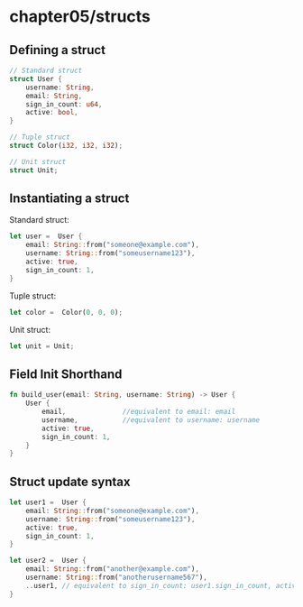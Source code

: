 # chapter05/structs

## Defining a struct

```rust
// Standard struct
struct User {
    username: String,
    email: String,
    sign_in_count: u64,
    active: bool,
}

// Tuple struct
struct Color(i32, i32, i32);

// Unit struct
struct Unit;
```

## Instantiating a struct

Standard struct:

```rust
let user =  User {
    email: String::from("someone@example.com"),
    username: String::from("someusername123"),
    active: true,
    sign_in_count: 1,
}
```

Tuple struct:

```rust
let color =  Color(0, 0, 0);
```

Unit struct:

```rust
let unit = Unit;
```

## Field Init Shorthand

```rust
fn build_user(email: String, username: String) -> User {
    User {
        email,              //equivalent to email: email
        username,           //equivalent to username: username
        active: true,
        sign_in_count: 1,
    }
}
```

## Struct update syntax

```rust
let user1 =  User {
    email: String::from("someone@example.com"),
    username: String::from("someusername123"),
    active: true,
    sign_in_count: 1,
}

let user2 =  User {
    email: String::from("another@example.com"),
    username: String::from("anotherusername567"),
    ..user1, // equivalent to sign_in_count: user1.sign_in_count, active: user1.active,
}
```
